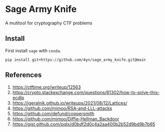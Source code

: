 # Sage Army Knife

A mutitool for cryptography CTF problems

## Install

First install `sage` with `conda`.

```
pip install git+https://github.com/4yn/sage_army_knife.git@main
```

## References

1. https://ctftime.org/writeup/12563
1. https://crypto.stackexchange.com/questions/61302/how-to-solve-this-ecdlp
1. https://jgeralnik.github.io/writeups/2021/08/12/Lattices/
1. https://github.com/mimoo/RSA-and-LLL-attacks
1. https://github.com/defund/coppersmith
1. https://github.com/mimoo/Diffie-Hellman_Backdoor
1. https://gist.github.com/pqlx/d0bdf2d0c4a2aa400b2b52d9bd9b7b65